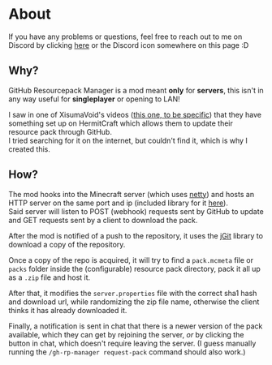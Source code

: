 # About

If you have any problems or questions, feel free to reach out to me on Discord by clicking [here](https://discord.offsetmonkey538.top) or the Discord icon somewhere on this page :D

## Why?
GitHub Resourcepack Manager is a mod meant **only** for **servers**, this isn't in any way useful for **singleplayer** or opening to LAN!

I saw in one of XisumaVoid's videos ([this one, to be specific](https://youtu.be/cUfTlbO2Tgg?si=yD_3v4F9irS6VCGA&t=206)) that they have something set up on HermitCraft which allows them to update their resource pack through GitHub.  
I tried searching for it on the internet, but couldn't find it, which is why I created this.

## How?

The mod hooks into the Minecraft server (which uses [netty](https://netty.io/)) and hosts an HTTP server on the same port and ip (included library for it [here](https://modrinth.com/plugin/mesh-lib)).  
Said server will listen to POST (webhook) requests sent by GitHub to update and GET requests sent by a client to download the pack.

After the mod is notified of a push to the repository, it uses the [jGit](https://www.eclipse.org/jgit/) library to download a copy of the repository.

Once a copy of the repo is acquired, it will try to find a `pack.mcmeta` file or `packs` folder inside the (configurable) resource pack directory, pack it all up as a `.zip` file and host it.

After that, it modifies the `server.properties` file with the correct sha1 hash and download url, while randomizing the zip file name, otherwise the client thinks it has already downloaded it.

Finally, a notification is sent in chat that there is a newer version of the pack available, which they can get by rejoining the server, *or* by clicking the button in chat, which doesn't require leaving the server. (I guess manually running the `/gh-rp-manager request-pack` command should also work.)
